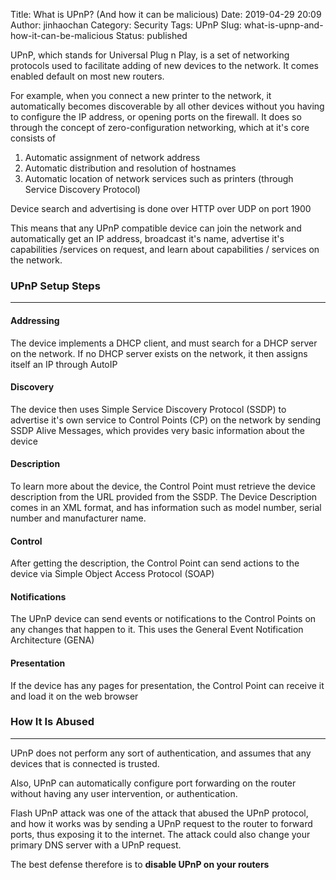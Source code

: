 Title: What is UPnP? (And how it can be malicious)
Date: 2019-04-29 20:09
Author: jinhaochan
Category: Security
Tags: UPnP
Slug: what-is-upnp-and-how-it-can-be-malicious
Status: published



UPnP, which stands for Universal Plug n Play, is a set of networking protocols used to facilitate adding of new devices to the network. It comes enabled default on most new routers.





For example, when you connect a new printer to the network, it automatically becomes discoverable by all other devices without you having to configure the IP address, or opening ports on the firewall. It does so through the concept of zero-configuration networking, which at it's core consists of



<!-- wp:list {"ordered":true} -->

1.  Automatic assignment of network address
2.  Automatic distribution and resolution of hostnames
3.  Automatic location of network services such as printers (through Service Discovery Protocol)





Device search and advertising is done over HTTP over UDP on port 1900





This means that any UPnP compatible device can join the network and automatically get an IP address, broadcast it's name, advertise it's capabilities /services on request, and learn about capabilities / services on the network.



<!-- wp:heading {"level":3} -->

### UPnP Setup Steps





------------------------------------------------------------------------



</p>
<!-- wp:heading {"level":4} -->

#### Addressing





The device implements a DHCP client, and must search for a DHCP server on the network. If no DHCP server exists on the network, it then assigns itself an IP through AutoIP



<!-- wp:heading {"level":4} -->

#### Discovery





The device then uses Simple Service Discovery Protocol (SSDP) to advertise it's own service to Control Points (CP) on the network by sending SSDP Alive Messages, which provides very basic information about the device



<!-- wp:heading {"level":4} -->

#### Description





To learn more about the device, the Control Point must retrieve the device description from the URL provided from the SSDP. The Device Description comes in an XML format, and has information such as model number, serial number and manufacturer name.



<!-- wp:heading {"level":4} -->

#### Control





After getting the description, the Control Point can send actions to the device via Simple Object Access Protocol (SOAP)



<!-- wp:heading {"level":4} -->

#### Notifications





The UPnP device can send events or notifications to the Control Points on any changes that happen to it. This uses the General Event Notification Architecture (GENA)



<!-- wp:heading {"level":4} -->

#### Presentation





If the device has any pages for presentation, the Control Point can receive it and load it on the web browser



<!-- wp:heading {"level":3} -->

### How It Is Abused





------------------------------------------------------------------------



</p>


UPnP does not perform any sort of authentication, and assumes that any devices that is connected is trusted.





Also, UPnP can automatically configure port forwarding on the router without having any user intervention, or authentication.





Flash UPnP attack was one of the attack that abused the UPnP protocol, and how it works was by sending a UPnP request to the router to forward ports, thus exposing it to the internet. The attack could also change your primary DNS server with a UPnP request.





The best defense therefore is to **disable UPnP on your routers**



